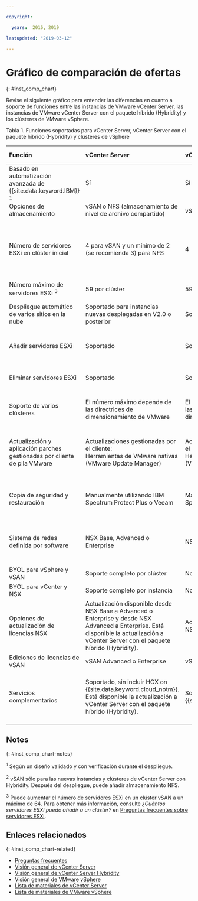 ```yaml
---

copyright:

  years:  2016, 2019

lastupdated: "2019-03-12"

---
```


# Gráfico de comparación de ofertas
{: #inst_comp_chart}

Revise el siguiente gráfico para entender las diferencias en cuanto a soporte de funciones entre las instancias de VMware vCenter Server, las instancias de VMware vCenter Server con el paquete híbrido (Hybridity) y los clústeres de VMware vSphere.

Tabla 1. Funciones soportadas para vCenter Server, vCenter Server con el paquete híbrido (Hybridity) y clústeres de vSphere

| Función | vCenter Server | vCenter Server with Hybridity | VMware vSphere |
|:--- |:--- |:--- |:--- |
| Basado en automatización avanzada de {{site.data.keyword.IBM}} <sup>1</sup> | Sí | Sí | No. Compilado y configurado automáticamente |
| Opciones de almacenamiento | vSAN o NFS (almacenamiento de nivel de archivo compartido) | vSAN o NFS <sup>2</sup> | vSAN o NFS |
| Número de servidores ESXi en clúster inicial | 4 para vSAN y un mínimo de 2 (se recomienda 3) para NFS | 4 | 1 para escalar un clúster existente, 4 para clúster vSAN nuevo y un mínimo de 3 para clúster nuevo con NFS |
| Número máximo de servidores ESXi <sup>3</sup> | 59 por clúster | 59 por clúster | 60 por clúster |
| Despliegue automático de varios sitios en la nube |Soportado para instancias nuevas desplegadas en V2.0 o posterior | Soportado | Soportado. Configuración automática no incluida. |
| Añadir servidores ESXi | Soportado | Soportado | Soportado. Configuración automática no incluida. |
| Eliminar servidores ESXi | Soportado | Soportado | Soportado. Configuración automática no incluida. |
| Soporte de varios clústeres | El número máximo depende de las directrices de dimensionamiento de VMware | El número máximo depende de las directrices de dimensionamiento de VMware | Soportado. Configuración automática no incluida. |
| Actualización y aplicación parches gestionadas por cliente de pila VMware | Actualizaciones gestionadas por el cliente:<br/>Herramientas de VMware nativas (VMware Update Manager) | Actualizaciones gestionadas por el cliente:<br/>Herramientas de VMware nativas (VMware Update Manager) | Actualizaciones gestionadas por el cliente:<br/>Herramientas de VMware nativas (VMware Update Manager) |
| Copia de seguridad y restauración | Manualmente utilizando IBM Spectrum Protect Plus o Veeam | Manualmente utilizando IBM Spectrum Protect Plus o Veeam | Solución de copia de seguridad y restauración no incluida |
| Sistema de redes definida por software | NSX Base, Advanced o Enterprise | NSX Advanced o Enterprise | NSX Standard, Base o Enterprise. Configuración automática no incluida. |
| BYOL para vSphere y vSAN | Soporte completo por clúster | No soportado | Soportado |
| BYOL para vCenter y NSX | Soporte completo por instancia | No soportado | Soportado |
| Opciones de actualización de licencias NSX | Actualización disponible desde NSX Base a Advanced o Enterprise y desde NSX Advanced a Enterprise. Está disponible la actualización a vCenter Server con el paquete híbrido (Hybridity). | Actualización disponible desde NSX Advanced a Enterprise  | Ninguna |
| Ediciones de licencias de vSAN | vSAN Advanced o Enterprise | vSAN Advanced o Enterprise | vSAN Advanced o Enterprise  |
| Servicios complementarios | Soportado, sin incluir HCX on {{site.data.keyword.cloud_notm}}. Está disponible la actualización a vCenter Server con el paquete híbrido (Hybridity). | Soportado, incluido HCX on {{site.data.keyword.cloud_notm}}. | No soportado por la automatización de esta solución, pero puede traer e instalar su propio software. |

## Notes
{: #inst_comp_chart-notes}

<sup>1</sup> Según un diseño validado y con verificación durante el despliegue.

<sup>2</sup> vSAN sólo para las nuevas instancias y clústeres de vCenter Server con Hybridity. Después del despliegue, puede añadir almacenamiento NFS.

<sup>3</sup> Puede aumentar el número de servidores ESXi en un clúster vSAN a un máximo de 64. Para obtener más información, consulte _¿Cuántos servidores ESXi puedo añadir a un clúster?_ en [Preguntas frecuentes sobre servidores ESXi](/docs/services/vmwaresolutions/vmonic?topic=vmware-solutions-faq_esxi).

## Enlaces relacionados
{: #inst_comp_chart-related}

* [Preguntas frecuentes](/docs/services/vmwaresolutions/vmonic?topic=vmware-solutions-faq)
* [Visión general de vCenter Server](/docs/services/vmwaresolutions/vcenter?topic=vmware-solutions-vc_vcenterserveroverview)
* [Visión general de vCenter Server Hybridity](/docs/services/vmwaresolutions/vcenter?topic=vmware-solutions-vc_hybrid_overview)
* [Visión general de VMware vSphere](/docs/services/vmwaresolutions/vsphere?topic=vmware-solutions-vs_vsphereclusteroverview)
* [Lista de materiales de vCenter Server](/docs/services/vmwaresolutions/vcenter?topic=vmware-solutions-vc_bom)
* [Lista de materiales de VMware vSphere](/docs/services/vmwaresolutions/vsphere?topic=vmware-solutions-vs_bom)
